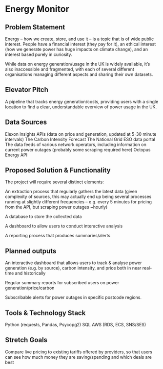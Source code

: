 # Energy Monitor     

## Problem Statement

Energy – how we create, store, and use it – is a topic that is of wide public interest. People have a financial interest (they pay for it), an ethical interest (how we generate power has huge impacts on climate change), and an interest based purely in curiosity.

While data on energy generation/usage in the UK is widely available, it’s also inaccessible and fragmented, with each of several different organisations managing different aspects and sharing their own datasets.


## Elevator Pitch 

A pipeline that tracks energy generation/costs, providing users with a single location to find a clear, understandable overview of power usage in the UK.

## Data Sources 

Elexon Insights APIs (data on price and generation, updated at 5-30 minute intervals)
The Carbon Intensity Forecast
The National Grid ESO data portal
The data feeds of various network operators, including information on current power outages (probably some scraping required here)
Octopus Energy API

## Proposed Solution & Functionality

The project will require several distinct elements:

  An extraction process that regularly gathers the latest data (given complexity of sources, this may actually end up being several processes running at slightly different frequencies – e.g. every 5 minutes for pricing from the API, but scraping power outages ~hourly)
  
  A database to store the collected data
  
  A dashboard to allow users to conduct interactive analysis
  
  A reporting process that produces summaries/alerts

## Planned outputs

An interactive dashboard that allows users to track & analyse power generation (e.g. by source), carbon intensity, and price both in near real-time and historically

Regular summary reports for subscribed users on power generation/price/carbon

Subscribable alerts for power outages in specific postcode regions.

## Tools & Technology Stack

Python (requests, Pandas, Psycopg2)
SQL
AWS (RDS, ECS, SNS/SES)

## Stretch Goals

Compare live pricing to existing tariffs offered by providers, so that users can see how much money they are saving/spending and which deals are best